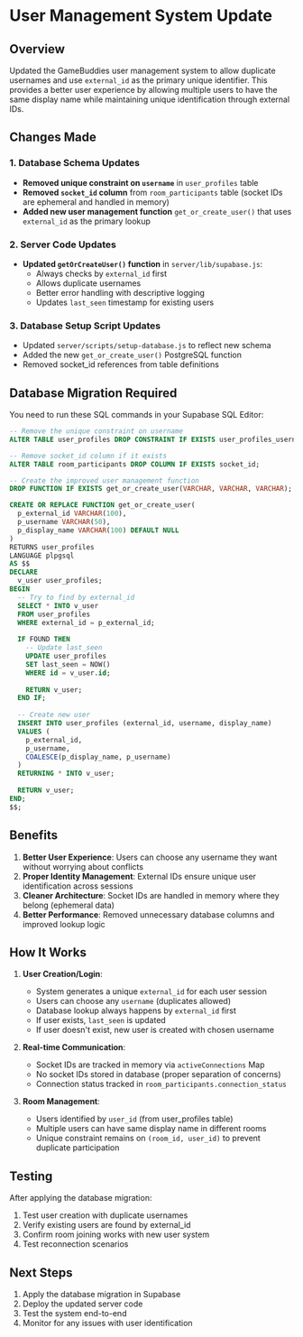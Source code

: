 # User Management System Update

## Overview
Updated the GameBuddies user management system to allow duplicate usernames and use `external_id` as the primary unique identifier. This provides a better user experience by allowing multiple users to have the same display name while maintaining unique identification through external IDs.

## Changes Made

### 1. Database Schema Updates
- **Removed unique constraint on `username`** in `user_profiles` table
- **Removed `socket_id` column** from `room_participants` table (socket IDs are ephemeral and handled in memory)
- **Added new user management function** `get_or_create_user()` that uses `external_id` as the primary lookup

### 2. Server Code Updates
- **Updated `getOrCreateUser()` function** in `server/lib/supabase.js`:
  - Always checks by `external_id` first
  - Allows duplicate usernames
  - Better error handling with descriptive logging
  - Updates `last_seen` timestamp for existing users

### 3. Database Setup Script Updates
- Updated `server/scripts/setup-database.js` to reflect new schema
- Added the new `get_or_create_user()` PostgreSQL function
- Removed socket_id references from table definitions

## Database Migration Required

You need to run these SQL commands in your Supabase SQL Editor:

```sql
-- Remove the unique constraint on username
ALTER TABLE user_profiles DROP CONSTRAINT IF EXISTS user_profiles_username_key;

-- Remove socket_id column if it exists
ALTER TABLE room_participants DROP COLUMN IF EXISTS socket_id;

-- Create the improved user management function
DROP FUNCTION IF EXISTS get_or_create_user(VARCHAR, VARCHAR, VARCHAR);

CREATE OR REPLACE FUNCTION get_or_create_user(
  p_external_id VARCHAR(100),
  p_username VARCHAR(50),
  p_display_name VARCHAR(100) DEFAULT NULL
)
RETURNS user_profiles
LANGUAGE plpgsql
AS $$
DECLARE
  v_user user_profiles;
BEGIN
  -- Try to find by external_id
  SELECT * INTO v_user
  FROM user_profiles
  WHERE external_id = p_external_id;
  
  IF FOUND THEN
    -- Update last_seen
    UPDATE user_profiles
    SET last_seen = NOW()
    WHERE id = v_user.id;
    
    RETURN v_user;
  END IF;
  
  -- Create new user
  INSERT INTO user_profiles (external_id, username, display_name)
  VALUES (
    p_external_id,
    p_username,
    COALESCE(p_display_name, p_username)
  )
  RETURNING * INTO v_user;
  
  RETURN v_user;
END;
$$;
```

## Benefits

1. **Better User Experience**: Users can choose any username they want without worrying about conflicts
2. **Proper Identity Management**: External IDs ensure unique user identification across sessions
3. **Cleaner Architecture**: Socket IDs are handled in memory where they belong (ephemeral data)
4. **Better Performance**: Removed unnecessary database columns and improved lookup logic

## How It Works

1. **User Creation/Login**:
   - System generates a unique `external_id` for each user session
   - Users can choose any `username` (duplicates allowed)
   - Database lookup always happens by `external_id` first
   - If user exists, `last_seen` is updated
   - If user doesn't exist, new user is created with chosen username

2. **Real-time Communication**:
   - Socket IDs are tracked in memory via `activeConnections` Map
   - No socket IDs stored in database (proper separation of concerns)
   - Connection status tracked in `room_participants.connection_status`

3. **Room Management**:
   - Users identified by `user_id` (from user_profiles table)
   - Multiple users can have same display name in different rooms
   - Unique constraint remains on `(room_id, user_id)` to prevent duplicate participation

## Testing

After applying the database migration:
1. Test user creation with duplicate usernames
2. Verify existing users are found by external_id
3. Confirm room joining works with new user system
4. Test reconnection scenarios

## Next Steps

1. Apply the database migration in Supabase
2. Deploy the updated server code
3. Test the system end-to-end
4. Monitor for any issues with user identification 